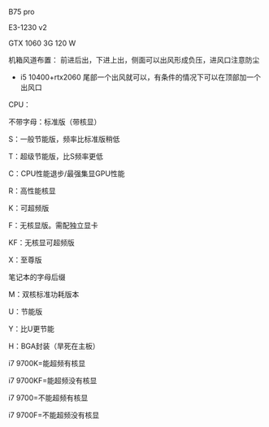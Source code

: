 B75 pro

E3-1230 v2

GTX 1060 3G  120 W

 

机箱风道布置： 前进后出，下进上出，侧面可以出风形成负压，进风口注意防尘

- i5 10400+rtx2060 尾部一个出风就可以，有条件的情况下可以在顶部加一个出风口



CPU：

不带字母：标准版（带核显）

S：一般节能版，频率比标准版稍低

T：超级节能版，比S频率更低

C：CPU性能退步/最强集显GPU性能

R：高性能核显

K：可超频版

F：无核显版。需配独立显卡

KF：无核显可超频版

X：至尊版

笔记本的字母后缀

M：双核标准功耗版本

U：节能版

Y：比U更节能

H：BGA封装（旱死在主板）

i7 9700K=能超频有核显

i7 9700KF=能超频没有核显

i7 9700=不能超频有核显

i7 9700F=不能超频没有核显